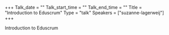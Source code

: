 +++
Talk_date = ""
Talk_start_time = ""
Talk_end_time = ""
Title = "Introduction to Eduscrum"
Type = "talk"
Speakers = ["suzanne-lagerweij"]
+++

Introduction to Eduscrum
